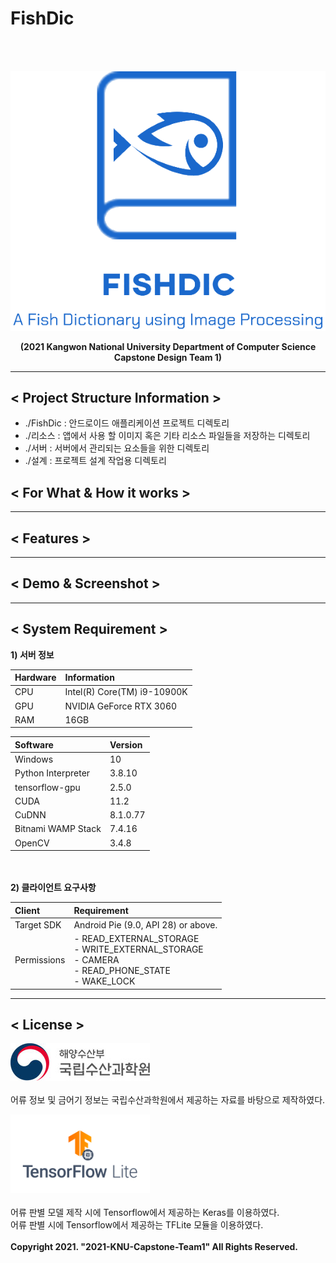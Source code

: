 # FishDic
<br></br>
<p align="center"><img src="./리소스/Logo.png"></p>
<p align="center"><b>(2021 Kangwon National University Department of Computer Science Capstone Design Team 1)</b><br></p>

---
## < Project Structure Information >
- ./FishDic : 안드로이드 애플리케이션 프로젝트 디렉토리
- ./리소스 : 앱에서 사용 할 이미지 혹은 기타 리소스 파일들을 저장하는 디렉토리
- ./서버 : 서버에서 관리되는 요소들을 위한 디렉토리
- ./설계 : 프로젝트 설계 작업용 디렉토리

## < For What & How it works >


---
## < Features >


---
## < Demo & Screenshot >

---
## < System Requirement >
 <b>1) 서버 정보</b>

| Hardware | Information |
|:---|:---|
| CPU | Intel(R) Core(TM) i9-10900K |
| GPU | NVIDIA GeForce RTX 3060 |
| RAM | 16GB |


| Software | Version |
|:---|:---|
| Windows | 10 |
| Python Interpreter | 3.8.10 |
| tensorflow-gpu | 2.5.0 |
| CUDA | 11.2 |
| CuDNN | 8.1.0.77 |
| Bitnami WAMP Stack | 7.4.16 |
| OpenCV | 3.4.8 |

<br></br>
<b>2) 클라이언트 요구사항</b>

| Client | Requirement |
|:---|:---|
| Target SDK | Android Pie (9.0, API 28) or above. |
| Permissions | - READ_EXTERNAL_STORAGE<br>- WRITE_EXTERNAL_STORAGE<br>- CAMERA<br>- READ_PHONE_STATE<br>- WAKE_LOCK|

---
## < License >
<img src="./리소스/nifs.jpg" width="223" height="60"><br></br>
어류 정보 및 금어기 정보는 국립수산과학원에서 제공하는 자료를 바탕으로 제작하였다.

<img src="./리소스/tflite.png" width="223" height="126"><br></br>
어류 판별 모델 제작 시에 Tensorflow에서 제공하는 Keras를 이용하였다.<br>
어류 판별 시에 Tensorflow에서 제공하는 TFLite 모듈을 이용하였다.
<br></br>
<b>Copyright 2021. "2021-KNU-Capstone-Team1" All Rights Reserved.</b><br></br>
